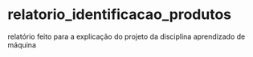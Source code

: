 # relatorio_identificacao_produtos
relatório feito para a explicação do projeto da disciplina aprendizado de máquina
